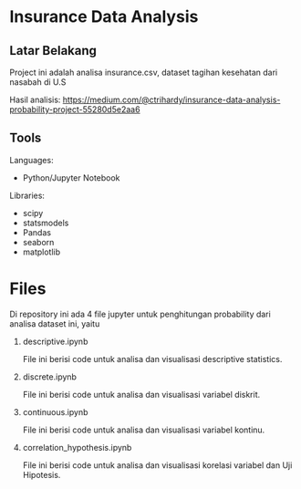 # Insurance Data Analysis

## Latar Belakang
Project ini adalah analisa insurance.csv, dataset tagihan kesehatan dari nasabah di U.S

Hasil analisis: https://medium.com/@ctrihardy/insurance-data-analysis-probability-project-55280d5e2aa6

## Tools
Languages: 
- Python/Jupyter Notebook

Libraries:
- scipy
- statsmodels
- Pandas
- seaborn
- matplotlib

# Files

Di repository ini ada 4 file jupyter untuk penghitungan probability dari analisa dataset ini, yaitu

1. descriptive.ipynb

    File ini berisi code untuk analisa dan visualisasi descriptive statistics.
  
2. discrete.ipynb

    File ini berisi code untuk analisa dan visualisasi variabel diskrit.
    
5. continuous.ipynb
    
    File ini berisi code untuk analisa dan visualisasi variabel kontinu.
    
7. correlation_hypothesis.ipynb

    File ini berisi code untuk analisa dan visualisasi korelasi variabel dan Uji Hipotesis.
